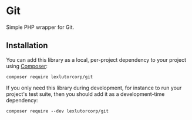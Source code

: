 # Git

Simple PHP wrapper for Git.

## Installation

You can add this library as a local, per-project dependency to your project using [Composer](https://getcomposer.org/):

    composer require lexlutorcorp/git

If you only need this library during development, for instance to run your project's test suite, then you should add it as a development-time dependency:

    composer require --dev lexlutorcorp/git

